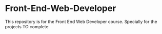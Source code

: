 # Front-End-Web-Developer
This repository is for the Front End Web Developer course. Specially for the projects
TO complete
